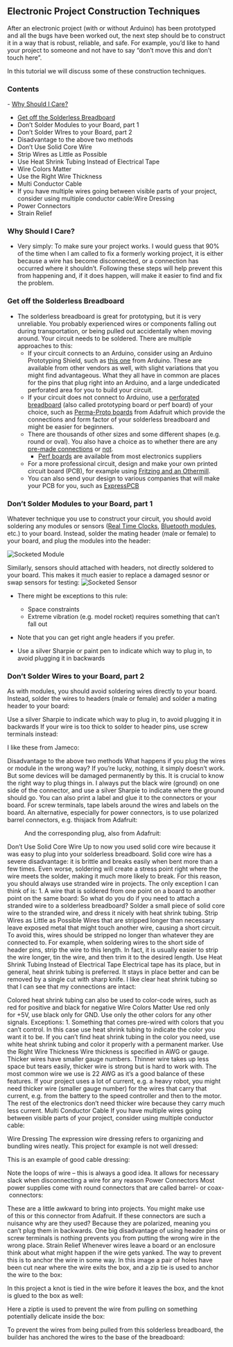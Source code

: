 ## Electronic Project Construction Techniques
After an electronic project (with or without Arduino) has been prototyped and all the bugs have been worked out, the next step should be to construct it in a way that is robust, reliable, and safe. For example, you’d like to hand your project to someone and not have to say “don’t move this and don’t touch here”.


In this tutorial we will discuss some of these construction techniques.

### Contents
 - [Why Should I Care?](#why-should-i-care)
 - [Get off the Solderless Breadboard](#Get-off-the-Solderless-Breadboard)
 - Don’t Solder Modules to your Board, part 1
 - Don’t Solder WIres to your Board, part 2
 - Disadvantage to the above two methods
 - Don’t Use Solid Core Wire
 - Strip Wires as Little as Possible
 - Use Heat Shrink Tubing Instead of Electrical Tape
 - Wire Colors Matter
 - Use the Right Wire Thickness
 - Multi Conductor Cable
 - If you have multiple wires going between visible parts of your project, consider using multiple conductor cable:Wire Dressing
 - Power Connectors
 - Strain Relief
		
		
### Why Should I Care?
 - Very simply: To make sure your project works. I would guess that 90% of the time when I am called to fix a formerly working project, it is either because a wire has become disconnected, or a connection has occurred where it shouldn’t. Following these steps will help prevent this from happening and, if it does happen, will make it easier to find and fix the problem.


### Get off the Solderless Breadboard
- The solderless breadboard is great for prototyping, but it is very unreliable. You probably experienced wires or components falling out during transportation, 
or being pulled out accidentally when moving around. Your circuit needs to be soldered. There are multiple approaches to this:
  - If your circuit connects to an Arduino, consider using an Arduino Prototyping Shield, such as [this one](https://store.arduino.cc/usa/proto-shield-rev3-uno-size) from Arduino. These are available from other vendors as well, with slight variations that you might find advantageous. What they all have in common are places for the pins that plug right into an Arduino, and a large undedicated perforated area for you to build your circuit.
   - If your circuit does not connect to Arduino, use a [perforated breadboard](https://en.wikipedia.org/wiki/Perfboard) (also called prototyping board or perf board) of your choice, such as [Perma-Proto boards](https://www.adafruit.com/category/466) from Adafruit which provide the connections and form factor of your solderless breadboard and might be easier for beginners. 
   - There are thousands of other sizes and some different shapes (e.g. round or oval). You also have a choice as to whether there are any [pre-made connections](http://www.busboard.com/PR3UC) or [not](http://www.busboard.com/PAD1).
     - [Perf boards](https://www.allelectronics.com/category/455/perf-boards/1.html) are available from most electronics suppliers
   - For a more professional circuit, design and make your own printed circuit board (PCB), for example using [Fritzing and an Othermill](https://web.archive.org/web/20170723212431/http://teachmetomake.com/wordpress/using-fritzing-to-design-an-arduino-shield-and-using-othermill-to-mill-the-board). 
   - You can also send your design to various companies that will make your PCB for you, such as [ExpressPCB](http://www.expresspcb.com/)
		
		
### Don’t Solder Modules to your Board, part 1
Whatever technique you use to construct your circuit, you should avoid soldering any modules or sensors
([Real Time Clocks](https://www.adafruit.com/products/264), [Bluetooth modules](https://www.adafruit.com/products/2633), etc.) to your board. Instead, solder the mating header (male or female) to your board, and plug the modules into the header:

![Socketed Module](images/SocketedModule.jpg)

Similarly, sensors should attached with headers, not directly soldered to your board. This makes it much easier to replace a damaged sesnor or swap sensors for testing:
![Socketed Sensor](images/SocketedSensor.jpg)

 - There might be exceptions to this rule:
   - Space constraints
   - Extreme vibration (e.g. model rocket) requires something that can’t fall out
	
	
 - Note that you can get right angle headers if you prefer. 
 - Use a silver Sharpie or paint pen to indicate which way to plug in, to avoid plugging it in backwards
	
	
### Don’t Solder Wires to your Board, part 2 
As with modules, you should avoid soldering wires directly to your board. Instead, solder the wires to headers (male or female) and solder a mating header to your board:


Use a silver Sharpie to indicate which way to plug in, to avoid plugging it in backwards
If your wire is too thick to solder to header pins, use screw terminals instead:

I like these from Jameco:

Disadvantage to the above two methods
What happens if you plug the wires or module in the wrong way? If you’re lucky, nothing, it simply doesn’t work. But some devices will be damaged permanently by this. It is crucial to know the right way to plug things in. I always put the black wire (ground) on one side of the connector, and use a silver Sharpie to indicate where the ground should go. You can also print a label and glue it to the connectors or your board. For screw terminals, tape labels around the wires and labels on the board.
An alternative, especially for power connectors, is to use polarized barrel connectors, e.g. thisjack from Adafruit:

 
 
 
 
 
And the corresponding plug, also from Adafruit:

Don’t Use Solid Core Wire
Up to now you used solid core wire because it was easy to plug into your solderless breadboard. Solid core wire has a severe disadvantage: it is brittle and breaks easily when bent more than a few times. Even worse, soldering will create a stress point right where the wire meets the solder, making it much more likely to break. For this reason, you should always use stranded wire in projects.
The only exception I can think of is:
	1.	A wire that is soldered from one point on a board to another point on the same board:
So what do you do if you need to attach a stranded wire to a solderless breadboard? Solder a small piece of solid core wire to the stranded wire, and dress it nicely with heat shrink tubing.
Strip Wires as Little as Possible
Wires that are stripped longer than necessary leave exposed metal that might touch another wire, causing a short circuit. To avoid this, wires should be stripped no longer than whatever they are connected to.
For example, when soldering wires to the short side of header pins, strip the wire to this length. In fact, it is usually easier to strip the wire longer, tin the wire, and then trim it to the desired length.
Use Heat Shrink Tubing Instead of Electrical Tape
Electrical tape has its place, but in general, heat shrink tubing is preferred. It stays in place better and can be removed by a single cut with sharp knife. I like clear heat shrink tubing so that I can see that my connections are intact:


Colored heat shrink tubing can also be used to color-code wires, such as red for positive and black for negative
Wire Colors Matter
Use red only for +5V, use black only for GND. Use only the other colors for any other signals.
Exceptions:
	1.	Something that comes pre-wired with colors that you can’t control. In this case use heat shrink tubing to indicate the color you want it to be. If you can’t find heat shrink tubing in the color you need, use white heat shrink tubing and color it properly with a permanent marker.
Use the Right Wire Thickness
Wire thickness is specified in AWG or gauge. Thicker wires have smaller gauge numbers. Thinner wire takes up less space but tears easily, thicker wire is strong but is hard to work with. The most common wire we use is 22 AWG as it’s a good balance of these features.
If your project uses a lot of current, e.g. a heavy robot, you might need thicker wire (smaller gauge number) for the wires that carry that current, e.g. from the battery to the speed controller and then to the motor. The rest of the electronics don’t need thicker wire because they carry much less current.
Multi Conductor Cable
If you have multiple wires going between visible parts of your project, consider using multiple conductor cable:

Wire Dressing
The expression wire dressing refers to organizing and bundling wires neatly. This project for example is not well dressed:

This is an example of good cable dressing:

Note the loops of wire – this is always a good idea. It allows for necessary slack when disconnecting a wire for any reason
Power Connectors
Most power supplies come with round connectors that are called barrel- or coax- connectors:

These are a little awkward to bring into projects. You might make use of this or this connector from Adafruit.
If these connectors are such a nuisance why are they used? Because they are polarized, meaning you can’t plug them in backwards. One big disadvantage of using header pins or screw terminals is nothing prevents you from putting the wrong wire in the wrong place.
Strain Relief
Whenever wires leave a board or an enclosure think about what might happen if the wire gets yanked. The way to prevent this is to anchor the wire in some way. In this image a pair of holes have been cut near where the wire exits the box, and a zip tie is used to anchor the wire to the box:

In this project a knot is tied in the wire before it leaves the box, and the knot is glued to the box as well:

Here a ziptie is used to prevent the wire from pulling on something potentially delicate inside the box:

To prevent the wires from being pulled from this solderless breadboard, the builder has anchored the wires to the base of the breadboard:



